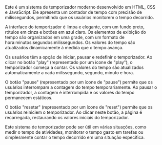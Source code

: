 Este é um sistema de temporizador moderno desenvolvido em HTML, CSS e JavaScript. Ele apresenta um contador de tempo com precisão de milissegundos, permitindo que os usuários monitorem o tempo decorrido.

A interface do temporizador é limpa e elegante, com um fundo preto, rótulos em cinza e botões em azul claro. Os elementos de exibição do tempo são organizados em uma grade, com um formato de hora:minutos:segundos:milissegundos. Os valores do tempo são atualizados dinamicamente à medida que o tempo avança.

Os usuários têm a opção de iniciar, pausar e redefinir o temporizador. Ao clicar no botão "play" (representado por um ícone de "play"), o temporizador começa a contar. Os valores do tempo são atualizados automaticamente a cada milissegundo, segundo, minuto e hora.

O botão "pause" (representado por um ícone de "pause") permite que os usuários interrompam a contagem do tempo temporariamente. Ao pausar o temporizador, a contagem é interrompida e os valores do tempo permanecem estáticos.

O botão "resetar" (representado por um ícone de "reset") permite que os usuários reiniciem o temporizador. Ao clicar neste botão, a página é recarregada, restaurando os valores iniciais do temporizador.

Este sistema de temporizador pode ser útil em várias situações, como medir o tempo de atividades, monitorar o tempo gasto em tarefas ou simplesmente contar o tempo decorrido em uma situação específica.

